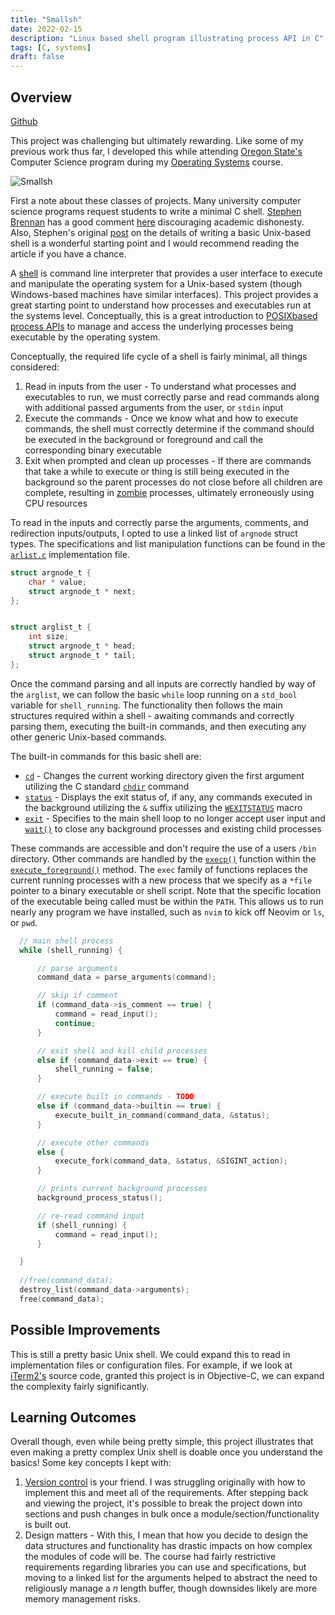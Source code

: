 ```yaml
---
title: "Smallsh"
date: 2022-02-15
description: "Linux based shell program illustrating process API in C"
tags: [C, systems]
draft: false
---
```


## Overview
[Github](https://github.com/jaredtconnor/smallsh)

This project was challenging but ultimately rewarding. Like some of my previous work thus far, I developed this while attending [Oregon State's](https://eecs.oregonstate.edu/academic/online-cs-postbacc) Computer Science program during my [Operating Systems](https://ecampus.oregonstate.edu/soc/ecatalog/ecoursedetail.htm?subject=CS&coursenumber=344&termcode=all) course. 

![Smallsh](/images/project_images/smallsh_project/smallsh.gif)

First a note about these classes of projects. Many university computer science programs request students to write a minimal C shell. [Stephen Brennan](https://brennan.io/) has a good comment [here](https://brennan.io/2016/03/29/dishonesty/) discouraging academic dishonesty. Also, Stephen's original [post](https://brennan.io/2014/01/16/write-a-shell-in-c/) on the details of writing a basic Unix-based shell is a wonderful starting point and I would recommend reading the article if you have a chance.

A [shell](https://en.wikipedia.org/wiki/Shell_(computing)) is command line interpreter that provides a user interface to execute and manipulate the operating system for a Unix-based system (though Windows-based machines have similar interfaces). This project provides a great starting point to understand how processes and executables run at the systems level. Conceptually, this is a great introduction to [POSIXbased process APIs](https://www.ibm.com/docs/en/ztpf/2020?topic=system-posix-compliant-apis-process-control) to manage and access the underlying processes being executable by the operating system.

Conceptually, the required life cycle of a shell is fairly minimal, all things considered: 

1. Read in inputs from the user - To understand what processes and executables to run, we must correctly parse and read commands along with additional passed arguments from the user, or `stdin` input
2. Execute the commands - Once we know what and how to execute commands, the shell must correctly determine if the command should be executed in the background or foreground and call the corresponding binary executable 
3. Exit when prompted and clean up processes - If there are commands that take a while to execute or thing is still being executed in the background so the parent processes do not close before all children are complete, resulting in [zombie](https://en.wikipedia.org/wiki/Zombie_process) processes, ultimately erroneously using CPU resources

To read in the inputs and correctly parse the arguments, comments, and redirection inputs/outputs, I opted to use a linked list of `argnode` struct types. The specifications and list manipulation functions can be found in the [`arlist.c`](https://github.com/jaredtconnor/smallsh/blob/main/arglist.c) implementation file. 

```C 
struct argnode_t { 
    char * value;
    struct argnode_t * next;
};


struct arglist_t { 
    int size; 
    struct argnode_t * head;
    struct argnode_t * tail; 
};
```

Once the command parsing and all inputs are correctly handled by way of the `arglist`, we can follow the basic `while` loop running on a `std_bool` variable for `shell_running`. The functionality then follows the main structures required within a shell - awaiting commands and correctly parsing them, executing the built-in commands, and then executing any other generic Unix-based commands.

The built-in commands for this basic shell are: 
- [`cd`](https://github.com/jaredtconnor/smallsh/blob/9efb6e1f256dc189f080dfe5d2968f080129c949/smallsh.c#L355) - Changes the current working directory given the first argument utilizing the C standard [`chdir`](https://linux.die.net/man/3/chdir) command
- [`status`](https://github.com/jaredtconnor/smallsh/blob/9efb6e1f256dc189f080dfe5d2968f080129c949/smallsh.c#L367) - Displays the exit status of, if any, any commands executed in the background utilizing the `&` suffix utilizing the [`WEXITSTATUS`](https://www.ibm.com/docs/en/ztpf/1.1.0.15?topic=apis-wexitstatusobtain-exit-status-child-process) macro
- [`exit`](https://github.com/jaredtconnor/smallsh/blob/9efb6e1f256dc189f080dfe5d2968f080129c949/main.c#L39) - Specifies to the main shell loop to no longer accept user input and [`wait()`](https://www.ibm.com/docs/en/i/7.3?topic=ssw_ibm_i_73/apis/wait.htm) to close any background processes and existing child processes

These commands are accessible and don't require the use of a users `/bin` directory. Other commands are handled by the [`execp()`](https://www.journaldev.com/40793/execvp-function-c-plus-plus) function within the [`execute_foreground()`](https://github.com/jaredtconnor/smallsh/blob/9efb6e1f256dc189f080dfe5d2968f080129c949/smallsh.c#L485) method. The `exec` family of functions replaces the current running processes with a new process that we specify as a `*file` pointer to a binary executable or shell script. Note that the specific location of the executable being called must be within the `PATH`. This allows us to run nearly any program we have installed, such as `nvim` to kick off Neovim or `ls`, or `pwd`. 


```C
  // main shell process
  while (shell_running) { 

      // parse arguments
      command_data = parse_arguments(command); 

      // skip if comment
      if (command_data->is_comment == true) { 
          command = read_input();
          continue;
      } 

      // exit shell and kill child processes
      else if (command_data->exit == true) { 
          shell_running = false; 
      }

      // execute built in commands - TODO
      else if (command_data->builtin == true) { 
          execute_built_in_command(command_data, &status);
      }

      // execute other commands
      else { 
          execute_fork(command_data, &status, &SIGINT_action); 
      }

      // prints current background processes
      background_process_status();

      // re-read command input
      if (shell_running) { 
          command = read_input();
      }

  } 
  
  //free(command_data);
  destroy_list(command_data->arguments);
  free(command_data);

```

## Possible Improvements
This is still a pretty basic Unix shell. We could expand this to read in implementation files or configuration files. For example, if we look at [iTerm2's](https://github.com/gnachman/iTerm2) source code, granted this project is in Objective-C, we can expand the complexity fairly significantly. 

## Learning Outcomes
Overall though, even while being pretty simple, this project illustrates that even making a pretty complex Unix shell is doable once you understand the basics! Some key concepts I kept with: 
1. [Version control](https://github.com/jaredtconnor/smallsh/commits/main?before=9efb6e1f256dc189f080dfe5d2968f080129c949+35&branch=main) is your friend. I was struggling originally with how to implement this and meet all of the requirements. After stepping back and viewing the project, it's possible to break the project down into sections and push changes in bulk once a module/section/functionality is built out.
2. Design matters - With this, I mean that how you decide to design the data structures and functionality has drastic impacts on how complex the modules of code will be. The course had fairly restrictive requirements regarding libraries you can use and specifications, but moving to a linked list for the arguments helped to abstract the need to religiously manage a _n_ length buffer, though downsides likely are more memory management risks.


